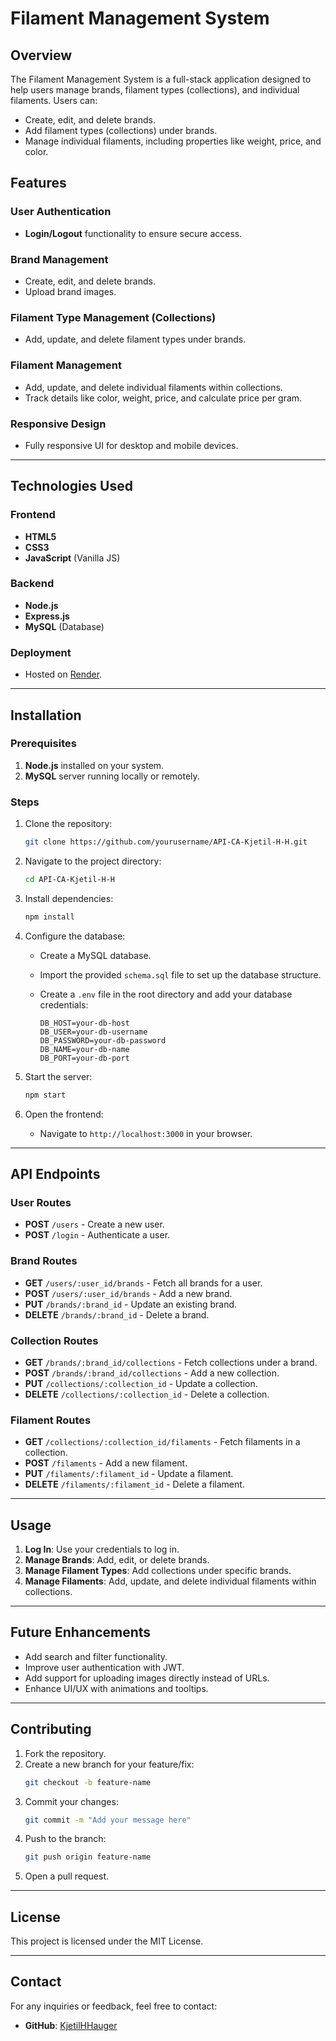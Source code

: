 # Filament Management System

## Overview

The Filament Management System is a full-stack application designed to help users manage brands, filament types (collections), and individual filaments. Users can:

- Create, edit, and delete brands.
- Add filament types (collections) under brands.
- Manage individual filaments, including properties like weight, price, and color.

## Features

### User Authentication

- **Login/Logout** functionality to ensure secure access.

### Brand Management

- Create, edit, and delete brands.
- Upload brand images.

### Filament Type Management (Collections)

- Add, update, and delete filament types under brands.

### Filament Management

- Add, update, and delete individual filaments within collections.
- Track details like color, weight, price, and calculate price per gram.

### Responsive Design

- Fully responsive UI for desktop and mobile devices.

---

## Technologies Used

### Frontend

- **HTML5**
- **CSS3**
- **JavaScript** (Vanilla JS)

### Backend

- **Node.js**
- **Express.js**
- **MySQL** (Database)

### Deployment

- Hosted on [Render](https://render.com).

---

## Installation

### Prerequisites

1. **Node.js** installed on your system.
2. **MySQL** server running locally or remotely.

### Steps

1. Clone the repository:

   ```bash
   git clone https://github.com/yourusername/API-CA-Kjetil-H-H.git
   ```

2. Navigate to the project directory:

   ```bash
   cd API-CA-Kjetil-H-H
   ```

3. Install dependencies:

   ```bash
   npm install
   ```

4. Configure the database:

   - Create a MySQL database.
   - Import the provided `schema.sql` file to set up the database structure.
   - Create a `.env` file in the root directory and add your database credentials:

     ```env
     DB_HOST=your-db-host
     DB_USER=your-db-username
     DB_PASSWORD=your-db-password
     DB_NAME=your-db-name
     DB_PORT=your-db-port
     ```

5. Start the server:

   ```bash
   npm start
   ```

6. Open the frontend:

   - Navigate to `http://localhost:3000` in your browser.

---

## API Endpoints

### User Routes

- **POST** `/users` - Create a new user.
- **POST** `/login` - Authenticate a user.

### Brand Routes

- **GET** `/users/:user_id/brands` - Fetch all brands for a user.
- **POST** `/users/:user_id/brands` - Add a new brand.
- **PUT** `/brands/:brand_id` - Update an existing brand.
- **DELETE** `/brands/:brand_id` - Delete a brand.

### Collection Routes

- **GET** `/brands/:brand_id/collections` - Fetch collections under a brand.
- **POST** `/brands/:brand_id/collections` - Add a new collection.
- **PUT** `/collections/:collection_id` - Update a collection.
- **DELETE** `/collections/:collection_id` - Delete a collection.

### Filament Routes

- **GET** `/collections/:collection_id/filaments` - Fetch filaments in a collection.
- **POST** `/filaments` - Add a new filament.
- **PUT** `/filaments/:filament_id` - Update a filament.
- **DELETE** `/filaments/:filament_id` - Delete a filament.

---

## Usage

1. **Log In**: Use your credentials to log in.
2. **Manage Brands**: Add, edit, or delete brands.
3. **Manage Filament Types**: Add collections under specific brands.
4. **Manage Filaments**: Add, update, and delete individual filaments within collections.

---

## Future Enhancements

- Add search and filter functionality.
- Improve user authentication with JWT.
- Add support for uploading images directly instead of URLs.
- Enhance UI/UX with animations and tooltips.

---

## Contributing

1. Fork the repository.
2. Create a new branch for your feature/fix:
   ```bash
   git checkout -b feature-name
   ```
3. Commit your changes:
   ```bash
   git commit -m "Add your message here"
   ```
4. Push to the branch:
   ```bash
   git push origin feature-name
   ```
5. Open a pull request.

---

## License

This project is licensed under the MIT License.

---

## Contact

For any inquiries or feedback, feel free to contact:

- **GitHub**: [KjetilHHauger](https://github.com/KjetilHHauger)

